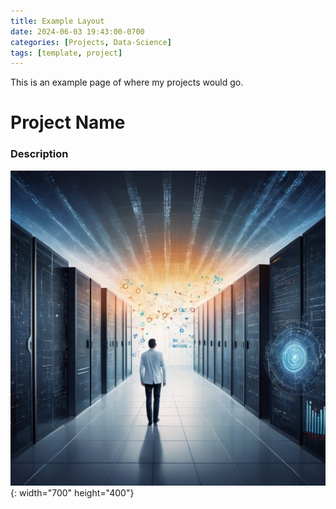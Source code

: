 ```yaml
---
title: Example Layout
date: 2024-06-03 19:43:00-0700
categories: [Projects, Data-Science]
tags: [template, project]
---
```


This is an example page of where my projects would go. 

# Project Name

### Description

![Photo](/assets/img/chaosclarity.jpg) {: width="700" height="400"}
